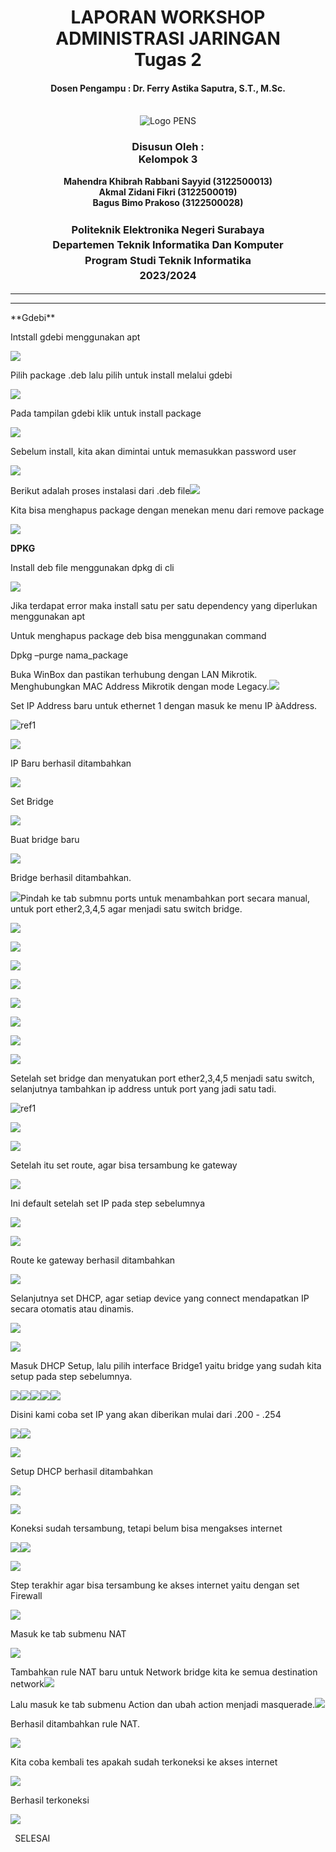 ﻿<div align="center">
  <h1 style="text-align: center;font-weight: bold">LAPORAN WORKSHOP ADMINISTRASI JARINGAN<br>Tugas 2</h1>
  <h4 style="text-align: center;">Dosen Pengampu : Dr. Ferry Astika Saputra, S.T., M.Sc.</h4>
</div>
<br />
<div align="center">
  <img src="https://upload.wikimedia.org/wikipedia/id/4/44/Logo_PENS.png" alt="Logo PENS">
  <h3 style="text-align: center;">Disusun Oleh : <br>Kelompok 3</h3>
  <p style="text-align: center;">
    <strong>Mahendra Khibrah Rabbani Sayyid (3122500013)</strong><br>
    <strong>Akmal Zidani Fikri (3122500019)</strong><br>
    <strong>Bagus Bimo Prakoso (3122500028)</strong>
  </p>

<h3 style="text-align: center;line-height: 1.5">Politeknik Elektronika Negeri Surabaya<br>Departemen Teknik Informatika Dan Komputer<br>Program Studi Teknik Informatika<br>2023/2024</h3>
<hr>
<hr>
</div>
**Gdebi**

Intstall gdebi menggunakan apt

![](Aspose.Words.3d8914c0-3b43-4fc2-85cb-8c852fe7c974.001.png)

Pilih package .deb lalu pilih untuk install melalui gdebi

![](Aspose.Words.3d8914c0-3b43-4fc2-85cb-8c852fe7c974.002.png)











Pada tampilan gdebi klik untuk install package

![](Aspose.Words.3d8914c0-3b43-4fc2-85cb-8c852fe7c974.003.png)

Sebelum install, kita akan dimintai untuk memasukkan password user

![](Aspose.Words.3d8914c0-3b43-4fc2-85cb-8c852fe7c974.004.png)

Berikut adalah proses instalasi dari .deb file![](Aspose.Words.3d8914c0-3b43-4fc2-85cb-8c852fe7c974.005.png)

Kita bisa menghapus package dengan menekan menu dari remove package

![](Aspose.Words.3d8914c0-3b43-4fc2-85cb-8c852fe7c974.006.png)







**DPKG**

Install deb file menggunakan dpkg di cli

![](Aspose.Words.3d8914c0-3b43-4fc2-85cb-8c852fe7c974.007.png)

Jika terdapat error maka install satu per satu dependency yang diperlukan menggunakan apt

Untuk menghapus package deb bisa menggunakan command

Dpkg –purge nama\_package

Buka WinBox dan pastikan terhubung dengan LAN Mikrotik. 
Menghubungkan MAC Address Mikrotik dengan mode Legacy.![](Aspose.Words.3d8914c0-3b43-4fc2-85cb-8c852fe7c974.008.png)

Set IP Address baru untuk ethernet 1 dengan masuk ke menu IP àAddress.

![ref1]

![](Aspose.Words.3d8914c0-3b43-4fc2-85cb-8c852fe7c974.010.png)

IP Baru berhasil ditambahkan 

![](Aspose.Words.3d8914c0-3b43-4fc2-85cb-8c852fe7c974.011.png)



Set Bridge

![](Aspose.Words.3d8914c0-3b43-4fc2-85cb-8c852fe7c974.012.png)

Buat bridge baru

![](Aspose.Words.3d8914c0-3b43-4fc2-85cb-8c852fe7c974.013.png)

Bridge berhasil ditambahkan.

![](Aspose.Words.3d8914c0-3b43-4fc2-85cb-8c852fe7c974.014.png)Pindah ke tab submnu ports untuk menambahkan port secara manual,
untuk port ether2,3,4,5 agar menjadi satu switch bridge.

![](Aspose.Words.3d8914c0-3b43-4fc2-85cb-8c852fe7c974.015.png)

![](Aspose.Words.3d8914c0-3b43-4fc2-85cb-8c852fe7c974.016.png)

![](Aspose.Words.3d8914c0-3b43-4fc2-85cb-8c852fe7c974.017.png)

![](Aspose.Words.3d8914c0-3b43-4fc2-85cb-8c852fe7c974.018.png)

![](Aspose.Words.3d8914c0-3b43-4fc2-85cb-8c852fe7c974.019.png)

![](Aspose.Words.3d8914c0-3b43-4fc2-85cb-8c852fe7c974.020.png)

![](Aspose.Words.3d8914c0-3b43-4fc2-85cb-8c852fe7c974.021.png)

![](Aspose.Words.3d8914c0-3b43-4fc2-85cb-8c852fe7c974.022.png)

Setelah set bridge dan menyatukan port ether2,3,4,5 menjadi satu switch, 
selanjutnya tambahkan ip address untuk port yang jadi satu tadi.

![ref1]

![](Aspose.Words.3d8914c0-3b43-4fc2-85cb-8c852fe7c974.023.png)

![](Aspose.Words.3d8914c0-3b43-4fc2-85cb-8c852fe7c974.024.png)

Setelah itu set route, agar bisa tersambung ke gateway

![](Aspose.Words.3d8914c0-3b43-4fc2-85cb-8c852fe7c974.025.png)

Ini default setelah set IP pada step sebelumnya

![](Aspose.Words.3d8914c0-3b43-4fc2-85cb-8c852fe7c974.026.png)

![](Aspose.Words.3d8914c0-3b43-4fc2-85cb-8c852fe7c974.027.png)

Route ke gateway berhasil ditambahkan

![](Aspose.Words.3d8914c0-3b43-4fc2-85cb-8c852fe7c974.028.png)

Selanjutnya set DHCP, agar setiap device yang connect mendapatkan IP secara otomatis atau dinamis.

![](Aspose.Words.3d8914c0-3b43-4fc2-85cb-8c852fe7c974.029.png)

![](Aspose.Words.3d8914c0-3b43-4fc2-85cb-8c852fe7c974.030.png)

Masuk DHCP Setup, lalu pilih interface Bridge1 yaitu bridge yang sudah kita setup pada step sebelumnya.

![](Aspose.Words.3d8914c0-3b43-4fc2-85cb-8c852fe7c974.031.png)![](Aspose.Words.3d8914c0-3b43-4fc2-85cb-8c852fe7c974.032.png)![](Aspose.Words.3d8914c0-3b43-4fc2-85cb-8c852fe7c974.033.png)![](Aspose.Words.3d8914c0-3b43-4fc2-85cb-8c852fe7c974.034.png)![](Aspose.Words.3d8914c0-3b43-4fc2-85cb-8c852fe7c974.035.png)

Disini kami coba set IP yang akan diberikan mulai dari .200 - .254

![](Aspose.Words.3d8914c0-3b43-4fc2-85cb-8c852fe7c974.036.png)![](Aspose.Words.3d8914c0-3b43-4fc2-85cb-8c852fe7c974.037.png)

![](Aspose.Words.3d8914c0-3b43-4fc2-85cb-8c852fe7c974.038.png)

Setup DHCP berhasil ditambahkan

![](Aspose.Words.3d8914c0-3b43-4fc2-85cb-8c852fe7c974.039.png)

![](Aspose.Words.3d8914c0-3b43-4fc2-85cb-8c852fe7c974.040.png)

Koneksi sudah tersambung, tetapi belum bisa mengakses internet

![](Aspose.Words.3d8914c0-3b43-4fc2-85cb-8c852fe7c974.041.png)![](Aspose.Words.3d8914c0-3b43-4fc2-85cb-8c852fe7c974.042.png)

![](Aspose.Words.3d8914c0-3b43-4fc2-85cb-8c852fe7c974.043.png)

Step terakhir agar bisa tersambung ke akses internet yaitu dengan set Firewall

![](Aspose.Words.3d8914c0-3b43-4fc2-85cb-8c852fe7c974.044.png)

Masuk ke tab submenu NAT

![](Aspose.Words.3d8914c0-3b43-4fc2-85cb-8c852fe7c974.045.png)

Tambahkan rule NAT baru untuk Network bridge kita ke semua destination network![](Aspose.Words.3d8914c0-3b43-4fc2-85cb-8c852fe7c974.046.png)

Lalu masuk ke tab submenu Action dan ubah action menjadi masquerade.![](Aspose.Words.3d8914c0-3b43-4fc2-85cb-8c852fe7c974.047.png)

Berhasil ditambahkan rule NAT.

![](Aspose.Words.3d8914c0-3b43-4fc2-85cb-8c852fe7c974.048.png)



Kita coba kembali tes apakah sudah terkoneksi ke akses internet

![](Aspose.Words.3d8914c0-3b43-4fc2-85cb-8c852fe7c974.049.png)



Berhasil terkoneksi

![](Aspose.Words.3d8914c0-3b43-4fc2-85cb-8c852fe7c974.050.png)

` `SELESAI

[ref1]: Aspose.Words.3d8914c0-3b43-4fc2-85cb-8c852fe7c974.009.png
